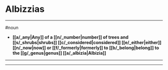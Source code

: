 # Albizzias
---
#noun
- **[[a/_any|Any]] of a [[n/_number|number]] of trees and [[s/_shrubs|shrubs]] [[c/_considered|considered]] [[e/_either|either]] [[n/_now|now]] or [[f/_formerly|formerly]] to [[b/_belong|belong]] to the [[g/_genus|genus]] [[a/_albizia|Albizia]]**
---
---
